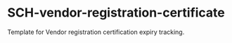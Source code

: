 # SCH-vendor-registration-certificate
Template for Vendor registration certification expiry tracking.
